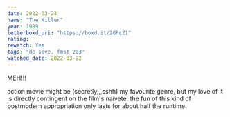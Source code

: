 ```yaml
---
date: 2022-03-24
name: "The Killer"
year: 1989
letterboxd_uri: "https://boxd.it/2GRcZ1"
rating: 
rewatch: Yes
tags: "de seve, fmst 203"
watched_date: 2022-03-22
---
```


MEH!!!

action movie might be (secretly,,,sshh) my favourite genre, but my love of it is directly contingent on the film's naivete. the fun of this kind of postmodern appropriation only lasts for about half the runtime.
